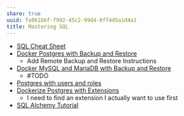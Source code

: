 ```yaml
---
share: true
uuid: fa961bbf-f992-45c2-99d4-8ff4d5a1d4a1
title: Mastering SQL
---
```

* [SQL Cheat Sheet](/5370d05b-1ec0-4361-b9ba-8cd4ec56e4d5)
* [Docker Postgres with Backup and Restore](/984a339d-135b-447f-a2d3-1ae03829743b)
	* Add Remote Backup and Restore Instructions
* [Docker MySQL and MariaDB with Backup and Restore](/065d3a41-1745-4c38-8950-4939f0d0b606)
	* #TODO
* [Postgres with users and roles](/40be8974-36f7-4552-90f8-9cb003920e4a)
* [Dockerize Postgres with Extensions](/d7280f31-9dcc-4816-b205-8a7f93650f88)
	* I need to find an extension I actually want to use first
* [SQL Alchemy Tutorial](/34aa710f-0d0e-4098-88aa-e0b554a2298e)